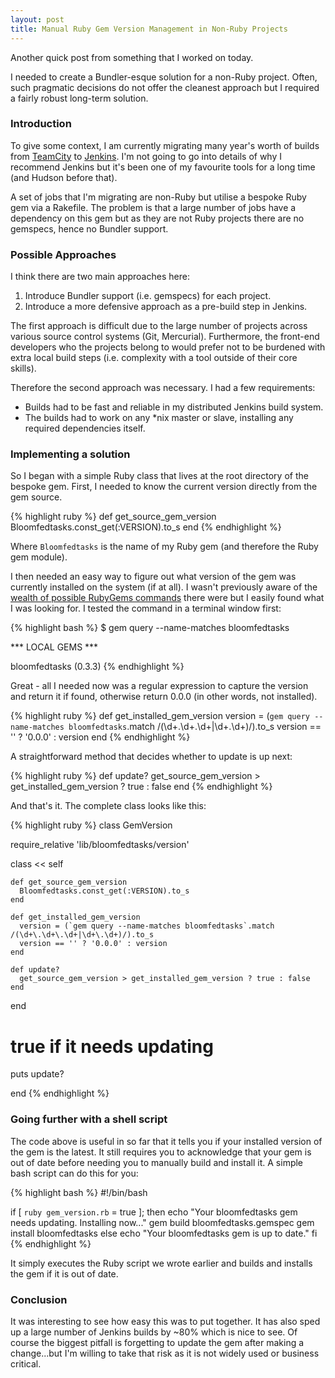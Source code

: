 ```yaml
---
layout: post
title: Manual Ruby Gem Version Management in Non-Ruby Projects
---
```


Another quick post from something that I worked on today.

I needed to create a Bundler-esque solution for a non-Ruby project. Often, such pragmatic decisions do not offer the cleanest approach but I required a fairly robust long-term solution.

### Introduction

To give some context, I am currently migrating many year's worth of builds from <a href="http://www.jetbrains.com/teamcity/" target="_blank">TeamCity</a> to <a href="http://jenkins-ci.org/" target="_blank">Jenkins</a>. I'm not going to go into details of why I recommend Jenkins but it's been one of my favourite tools for a long time (and Hudson before that).

A set of jobs that I'm migrating are non-Ruby but utilise a bespoke Ruby gem via a Rakefile. The problem is that a large number of jobs have a dependency on this gem but as they are not Ruby projects there are no gemspecs, hence no Bundler support.

### Possible Approaches

I think there are two main approaches here:

1. Introduce Bundler support (i.e. gemspecs) for each project.
2. Introduce a more defensive approach as a pre-build step in Jenkins.

The first approach is difficult due to the large number of projects across various source control systems (Git, Mercurial). Furthermore, the front-end developers who the projects belong to would prefer not to be burdened with extra local build steps (i.e. complexity with a tool outside of their core skills).

Therefore the second approach was necessary. I had a few requirements:

* Builds had to be fast and reliable in my distributed Jenkins build system.
* The builds had to work on any *nix master or slave, installing any required dependencies itself.

### Implementing a solution

So I began with a simple Ruby class that lives at the root directory of the bespoke gem. First, I needed to know the current version directly from the gem source.

{% highlight ruby %}
def get_source_gem_version
  Bloomfedtasks.const_get(:VERSION).to_s
end
{% endhighlight %}

Where <code>Bloomfedtasks</code> is the name of my Ruby gem (and therefore the Ruby gem module).

I then needed an easy way to figure out what version of the gem was currently installed on the system (if at all). I wasn't previously aware of the <a href="http://docs.rubygems.org/read/chapter/10" target="_blank">wealth of possible RubyGems commands</a> there were but I easily found what I was looking for. I tested the command in a terminal window first:

{% highlight bash %}
$ gem query --name-matches bloomfedtasks


*** LOCAL GEMS ***

bloomfedtasks (0.3.3)
{% endhighlight %}

Great - all I needed now was a regular expression to capture the version and return it if found, otherwise return 0.0.0 (in other words, not installed).

{% highlight ruby %}
def get_installed_gem_version
  version = (`gem query --name-matches bloomfedtasks`.match /(\d+\.\d+\.\d+|\d+\.\d+)/).to_s
  version == '' ? '0.0.0' : version
end
{% endhighlight %}

A straightforward method that decides whether to update is up next:

{% highlight ruby %}
def update?
  get_source_gem_version > get_installed_gem_version ? true : false
end
{% endhighlight %}

And that's it. The complete class looks like this:

{% highlight ruby %}
class GemVersion

  require_relative 'lib/bloomfedtasks/version'

  class << self

    def get_source_gem_version
      Bloomfedtasks.const_get(:VERSION).to_s
    end

    def get_installed_gem_version
      version = (`gem query --name-matches bloomfedtasks`.match /(\d+\.\d+\.\d+|\d+\.\d+)/).to_s
      version == '' ? '0.0.0' : version
    end

    def update?
      get_source_gem_version > get_installed_gem_version ? true : false
    end

  end

  # true if it needs updating
  puts update?

end
{% endhighlight %}

### Going further with a shell script

The code above is useful in so far that it tells you if your installed version of the gem is the latest. It still requires you to acknowledge that your gem is out of date before needing you to manually build and install it. A simple bash script can do this for you:

{% highlight bash %}
#!/bin/bash

if [ `ruby gem_version.rb` = true ]; then
  echo "Your bloomfedtasks gem needs updating. Installing now..."
  gem build bloomfedtasks.gemspec
  gem install bloomfedtasks
else
  echo "Your bloomfedtasks gem is up to date."
fi
{% endhighlight %}

It simply executes the Ruby script we wrote earlier and builds and installs the gem if it is out of date.

### Conclusion

It was interesting to see how easy this was to put together. It has also sped up a large number of Jenkins builds by ~80% which is nice to see. Of course the biggest pitfall is forgetting to update the gem after making a change...but I'm willing to take that risk as it is not widely used or business critical.
